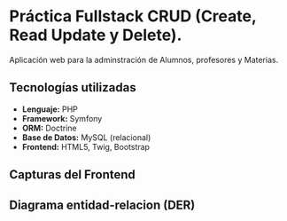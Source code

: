 # Práctica Fullstack CRUD (Create, Read Update y Delete).
Aplicación web para la adminstración de Alumnos, profesores y Materias.

## Tecnologías utilizadas


- **Lenguaje:** PHP
- **Framework:** Symfony
- **ORM:** Doctrine
- **Base de Datos:** MySQL (relacional)
- **Frontend:** HTML5, Twig, Bootstrap


## Capturas del Frontend

## Diagrama entidad-relacion (DER)
